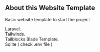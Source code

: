 

## About this Website Template
Basic website template to start the project

Laravel.  
Tailwinds.  
Tailblocks
Blade Template.  
Sqlite ( check .env file )
